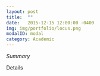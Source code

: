 ```yaml
---
layout: post
title:  ""
date:   2015-12-15 12:00:00 -0400
img: img/portfolio/locus.png
modalID: modal
category: Academic
---
```

_Summary_

Details